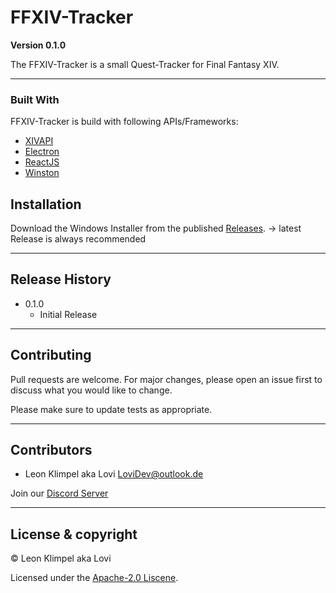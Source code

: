 # FFXIV-Tracker

**Version 0.1.0**

The FFXIV-Tracker is a small Quest-Tracker for Final Fantasy XIV.

---

### Built With
FFXIV-Tracker is build with following APIs/Frameworks:
* [XIVAPI](https://xivapi.com)
* [Electron](https://www.electronjs.org/)
* [ReactJS](https://reactjs.org/)
* [Winston](https://www.npmjs.com/package/winston)

## Installation
Download the Windows Installer from the published [Releases](https://github.com/Lovi1997/ffxiv-tracker/releases).
-> latest Release is always recommended

---

## Release History
* 0.1.0 
    * Initial Release

---

## Contributing
Pull requests are welcome. For major changes, please open an issue first to discuss what you would like to change.

Please make sure to update tests as appropriate.

---

## Contributors

- Leon Klimpel aka Lovi <LoviDev@outlook.de>

Join our [Discord Server](https://discord.gg/zKh9uxUX8j)

---

## License & copyright

© Leon Klimpel aka Lovi

Licensed under the [Apache-2.0 Liscene](LICENSE).

